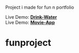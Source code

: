 Project i made for fun n portfolio

Live Demo: <a href="https://man4ct.github.io/funproject/drinkwater/"><b>Drink-Water</b></a><br>
Live Demo: <a href="https://man4ct.github.io/funproject/movie-app/"><b>Movie-App</b></a>

# funproject
